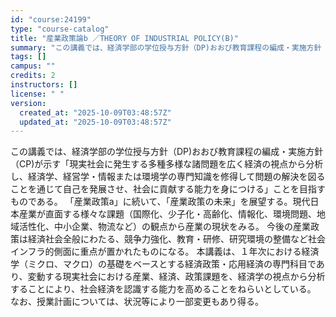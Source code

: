 ```yaml
---
id: "course:24199"
type: "course-catalog"
title: "産業政策論b ／THEORY OF INDUSTRIAL POLICY(B)"
summary: "この講義では、経済学部の学位授与方針（DP)おおび教育課程の編成・実施方針（CP)が示す「現実社会に発生する多種多様な諸問題を広く経済の視点から分析し、経済学、経営学・情報または環境学の専門知識を修得して問題の解決を図ることを通じて自己を発…"
tags: []
campus: ""
credits: 2
instructors: []
license: " "
version:
  created_at: "2025-10-09T03:48:57Z"
  updated_at: "2025-10-09T03:48:57Z"
---
```


この講義では、経済学部の学位授与方針（DP)おおび教育課程の編成・実施方針（CP)が示す「現実社会に発生する多種多様な諸問題を広く経済の視点から分析し、経済学、経営学・情報または環境学の専門知識を修得して問題の解決を図ることを通じて自己を発展させ、社会に貢献する能力を身につける」ことを目指すものである。 「産業政策a」に続いて、「産業政策の未来」を展望する。現代日本産業が直面する様々な課題（国際化、少子化・高齢化、情報化、環境問題、地域活性化、中小企業、物流など）の観点から産業の現状をみる。 今後の産業政策は経済社会全般にわたる、競争力強化、教育・研修、研究環境の整備など社会インフラ的側面に重点が置かれたものになる。 本講義は、１年次における経済学（ミクロ、マクロ）の基礎をベースとする経済政策・応用経済の専門科目であり、変動する現実社会における産業、経済、政策課題を、経済学の視点から分析することにより、社会経済を認識する能力を高めることをねらいとしている。 なお、授業計画については、状況等により一部変更もあり得る。
